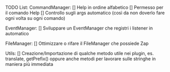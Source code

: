 TODO List:
  CommandManager:
    [] Help in ordine alfabetico
    [] Permesso per il comando Help
    [] Controllo sugli args automatico (così da non doverlo fare ogni volta su ogni comando)
  
  EventManager:
    [] Sviluppare un EventManager che registri i listener in automatico

  FileManager:
    [] Ottimizzare o rifare il FileManager che possiede Zap

  Utils:
    [] Creazione/Importazione di qualche metodo utile nei plugin, es. translate, getPrefix() oppure anche metodi per lavorare sulle stringhe in maniera più immediata 
